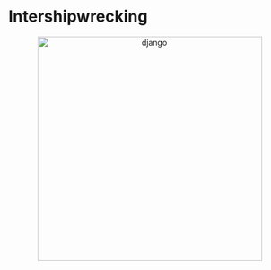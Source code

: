 # Intershipwrecking
<p align="center">
    <img src="https://github.com/user-attachments/assets/6575e588-f73f-4ba4-b3bc-e0bdb4419e93" alt="django" width="400"/><br>
</p>
